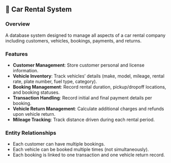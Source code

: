 ## 🚗 Car Rental System  

### Overview  
A database system designed to manage all aspects of a car rental company including customers, vehicles, bookings, payments, and returns.  

### Features  
- **Customer Management**: Store customer personal and license information.  
- **Vehicle Inventory**: Track vehicles’ details (make, model, mileage, rental rate, plate number, fuel type, category).  
- **Booking Management**: Record rental duration, pickup/dropoff locations, and booking statuses.  
- **Transaction Handling**: Record initial and final payment details per booking.  
- **Vehicle Return Management**: Calculate additional charges and refunds upon vehicle return.  
- **Mileage Tracking**: Track distance driven during each rental period.  

### Entity Relationships  
- Each customer can have multiple bookings.  
- Each vehicle can be booked multiple times (not simultaneously).  
- Each booking is linked to one transaction and one vehicle return record.  
